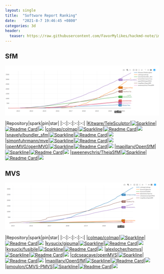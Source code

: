```yaml
---
layout: single
title:  "Software Report Ranking"
date:   "2021-8-7 19:46:45 +0800"
categories: 3d
header:
  teaser: https://raw.githubusercontent.com/FavorMylikes/hackmd-note/img/img1628431917(1).jpg
---
```


## SfM

<img src="https://raw.githubusercontent.com/FavorMylikes/hackmd-note/img/img1628431917(1).jpg">

[TeleSculptor_repo]: https://github.com/Kitware/TeleSculptor
[TeleSculptor_fork]: https://img.shields.io/github/forks/Kitware/TeleSculptor.svg?style=social&label=Fork&maxAge=2592000
[TeleSculptor_star]: https://stars.medv.io/Kitware/TeleSculptor.svg
[colmap_repo]: https://github.com/colmap/colmap
[colmap_fork]: https://img.shields.io/github/forks/colmap/colmap.svg?style=social&label=Fork&maxAge=2592000
[colmap_star]: https://stars.medv.io/colmap/colmap.svg
[bundler_sfm_repo]: https://github.com/snavely/bundler_sfm
[bundler_sfm_fork]: https://img.shields.io/github/forks/snavely/bundler_sfm.svg?style=social&label=Fork&maxAge=2592000
[bundler_sfm_star]: https://stars.medv.io/snavely/bundler_sfm.svg
[mve_repo]: https://github.com/simonfuhrmann/mve
[mve_fork]: https://img.shields.io/github/forks/simonfuhrmann/mve.svg?style=social&label=Fork&maxAge=2592000
[mve_star]: https://stars.medv.io/simonfuhrmann/mve.svg
[openMVG_repo]: https://github.com/openMVG/openMVG
[openMVG_fork]: https://img.shields.io/github/forks/openMVG/openMVG.svg?style=social&label=Fork&maxAge=2592000
[openMVG_star]: https://stars.medv.io/openMVG/openMVG.svg
[OpenSfM_repo]: https://github.com/mapillary/OpenSfM
[OpenSfM_fork]: https://img.shields.io/github/forks/mapillary/OpenSfM.svg?style=social&label=Fork&maxAge=2592000
[OpenSfM_star]: https://stars.medv.io/mapillary/OpenSfM.svg
[TheiaSfM_repo]: https://github.com/sweeneychris/TheiaSfM
[TheiaSfM_fork]: https://img.shields.io/github/forks/sweeneychris/TheiaSfM.svg?style=social&label=Fork&maxAge=2592000
[TheiaSfM_star]: https://stars.medv.io/sweeneychris/TheiaSfM.svg
|Repository|spark|pin|star|
|:-:|:-:|:-:|:-:|
|[Kitware/TeleSculptor][TeleSculptor_repo]|[![Sparkline](https://stars.medv.io/Kitware/TeleSculptor.svg)][TeleSculptor_repo]|[![Readme Card](https://github-readme-stats.vercel.app/api/pin/?username=Kitware&repo=TeleSculptor&show_owner=true)][TeleSculptor_repo]|<img src='https://starchart.cc/Kitware/TeleSculptor.svg' width='200px'/>
|[colmap/colmap][colmap_repo]|[![Sparkline](https://stars.medv.io/colmap/colmap.svg)][colmap_repo]|[![Readme Card](https://github-readme-stats.vercel.app/api/pin/?username=colmap&repo=colmap&show_owner=true)][colmap_repo]|<img src='https://starchart.cc/colmap/colmap.svg' width='200px'/>
|[snavely/bundler_sfm][bundler_sfm_repo]|[![Sparkline](https://stars.medv.io/snavely/bundler_sfm.svg)][bundler_sfm_repo]|[![Readme Card](https://github-readme-stats.vercel.app/api/pin/?username=snavely&repo=bundler_sfm&show_owner=true)][bundler_sfm_repo]|<img src='https://starchart.cc/snavely/bundler_sfm.svg' width='200px'/>
|[simonfuhrmann/mve][mve_repo]|[![Sparkline](https://stars.medv.io/simonfuhrmann/mve.svg)][mve_repo]|[![Readme Card](https://github-readme-stats.vercel.app/api/pin/?username=simonfuhrmann&repo=mve&show_owner=true)][mve_repo]|<img src='https://starchart.cc/simonfuhrmann/mve.svg' width='200px'/>
|[openMVG/openMVG][openMVG_repo]|[![Sparkline](https://stars.medv.io/openMVG/openMVG.svg)][openMVG_repo]|[![Readme Card](https://github-readme-stats.vercel.app/api/pin/?username=openMVG&repo=openMVG&show_owner=true)][openMVG_repo]|<img src='https://starchart.cc/openMVG/openMVG.svg' width='200px'/>
|[mapillary/OpenSfM][OpenSfM_repo]|[![Sparkline](https://stars.medv.io/mapillary/OpenSfM.svg)][OpenSfM_repo]|[![Readme Card](https://github-readme-stats.vercel.app/api/pin/?username=mapillary&repo=OpenSfM&show_owner=true)][OpenSfM_repo]|<img src='https://starchart.cc/mapillary/OpenSfM.svg' width='200px'/>
|[sweeneychris/TheiaSfM][TheiaSfM_repo]|[![Sparkline](https://stars.medv.io/sweeneychris/TheiaSfM.svg)][TheiaSfM_repo]|[![Readme Card](https://github-readme-stats.vercel.app/api/pin/?username=sweeneychris&repo=TheiaSfM&show_owner=true)][TheiaSfM_repo]|<img src='https://starchart.cc/sweeneychris/TheiaSfM.svg' width='200px'/>

## MVS

<img src="https://raw.githubusercontent.com/FavorMylikes/hackmd-note/img/img20210808221458.png" alt="20210808221458">

[colmap_repo]: https://github.com/colmap/colmap
[colmap_fork]: https://img.shields.io/github/forks/colmap/colmap.svg?style=social&label=Fork&maxAge=2592000
[colmap_star]: https://stars.medv.io/colmap/colmap.svg
[gipuma_repo]: https://github.com/kysucix/gipuma
[gipuma_fork]: https://img.shields.io/github/forks/kysucix/gipuma.svg?style=social&label=Fork&maxAge=2592000
[gipuma_star]: https://stars.medv.io/kysucix/gipuma.svg
[fusibile_repo]: https://github.com/kysucix/fusibile
[fusibile_fork]: https://img.shields.io/github/forks/kysucix/fusibile.svg?style=social&label=Fork&maxAge=2592000
[fusibile_star]: https://stars.medv.io/kysucix/fusibile.svg
[hpmvs_repo]: https://github.com/alexlocher/hpmvs
[hpmvs_fork]: https://img.shields.io/github/forks/alexlocher/hpmvs.svg?style=social&label=Fork&maxAge=2592000
[hpmvs_star]: https://stars.medv.io/alexlocher/hpmvs.svg
[openMVS_repo]: https://github.com/cdcseacave/openMVS
[openMVS_fork]: https://img.shields.io/github/forks/cdcseacave/openMVS.svg?style=social&label=Fork&maxAge=2592000
[openMVS_star]: https://stars.medv.io/cdcseacave/openMVS.svg
[OpenSfM_repo]: https://github.com/mapillary/OpenSfM
[OpenSfM_fork]: https://img.shields.io/github/forks/mapillary/OpenSfM.svg?style=social&label=Fork&maxAge=2592000
[OpenSfM_star]: https://stars.medv.io/mapillary/OpenSfM.svg
[CMVS-PMVS_repo]: https://github.com/pmoulon/CMVS-PMVS
[CMVS-PMVS_fork]: https://img.shields.io/github/forks/pmoulon/CMVS-PMVS.svg?style=social&label=Fork&maxAge=2592000
[CMVS-PMVS_star]: https://stars.medv.io/pmoulon/CMVS-PMVS.svg
|Repository|spark|pin|star|
|:-:|:-:|:-:|:-:|
|[colmap/colmap][colmap_repo]|[![Sparkline](https://stars.medv.io/colmap/colmap.svg)][colmap_repo]|[![Readme Card](https://github-readme-stats.vercel.app/api/pin/?username=colmap&repo=colmap&show_owner=true)][colmap_repo]|<img src='https://starchart.cc/colmap/colmap.svg' width='200px'/>
|[kysucix/gipuma][gipuma_repo]|[![Sparkline](https://stars.medv.io/kysucix/gipuma.svg)][gipuma_repo]|[![Readme Card](https://github-readme-stats.vercel.app/api/pin/?username=kysucix&repo=gipuma&show_owner=true)][gipuma_repo]|<img src='https://starchart.cc/kysucix/gipuma.svg' width='200px'/>
|[kysucix/fusibile][fusibile_repo]|[![Sparkline](https://stars.medv.io/kysucix/fusibile.svg)][fusibile_repo]|[![Readme Card](https://github-readme-stats.vercel.app/api/pin/?username=kysucix&repo=fusibile&show_owner=true)][fusibile_repo]|<img src='https://starchart.cc/kysucix/fusibile.svg' width='200px'/>
|[alexlocher/hpmvs][hpmvs_repo]|[![Sparkline](https://stars.medv.io/alexlocher/hpmvs.svg)][hpmvs_repo]|[![Readme Card](https://github-readme-stats.vercel.app/api/pin/?username=alexlocher&repo=hpmvs&show_owner=true)][hpmvs_repo]|<img src='https://starchart.cc/alexlocher/hpmvs.svg' width='200px'/>
|[cdcseacave/openMVS][openMVS_repo]|[![Sparkline](https://stars.medv.io/cdcseacave/openMVS.svg)][openMVS_repo]|[![Readme Card](https://github-readme-stats.vercel.app/api/pin/?username=cdcseacave&repo=openMVS&show_owner=true)][openMVS_repo]|<img src='https://starchart.cc/cdcseacave/openMVS.svg' width='200px'/>
|[mapillary/OpenSfM][OpenSfM_repo]|[![Sparkline](https://stars.medv.io/mapillary/OpenSfM.svg)][OpenSfM_repo]|[![Readme Card](https://github-readme-stats.vercel.app/api/pin/?username=mapillary&repo=OpenSfM&show_owner=true)][OpenSfM_repo]|<img src='https://starchart.cc/mapillary/OpenSfM.svg' width='200px'/>
|[pmoulon/CMVS-PMVS][CMVS-PMVS_repo]|[![Sparkline](https://stars.medv.io/pmoulon/CMVS-PMVS.svg)][CMVS-PMVS_repo]|[![Readme Card](https://github-readme-stats.vercel.app/api/pin/?username=pmoulon&repo=CMVS-PMVS&show_owner=true)][CMVS-PMVS_repo]|<img src='https://starchart.cc/pmoulon/CMVS-PMVS.svg' width='200px'/>
